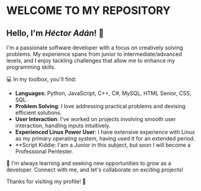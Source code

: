 # WELCOME TO MY REPOSITORY

## Hello, I'm *Héctor Adán*! 👋
I'm a passionate software developer with a focus on creatively solving problems. My experience spans from junior to intermediate/advanced levels, and I enjoy tackling challenges that allow me to enhance my programming skills.

💻 In my toolbox, you'll find:

- **Languages**: Python, JavaScript, C++, C#, MySQL, HTML Senior, CSS, SQL.
- **Problem Solving**: I love addressing practical problems and devising efficient solutions.
- **User Interaction**: I've worked on projects involving smooth user interaction, handling inputs intuitively.
- **Experienced Linux Power User**: I have extensive experience with Linux as my primary operating system, having used it for an extended period.
- **Script Kiddie: I'am a Junior in this subject, but soon I will become a Professional Pentester.

🌱 I'm always learning and seeking new opportunities to grow as a developer. Connect with me, and let's collaborate on exciting projects!

Thanks for visiting my profile! 🚀
